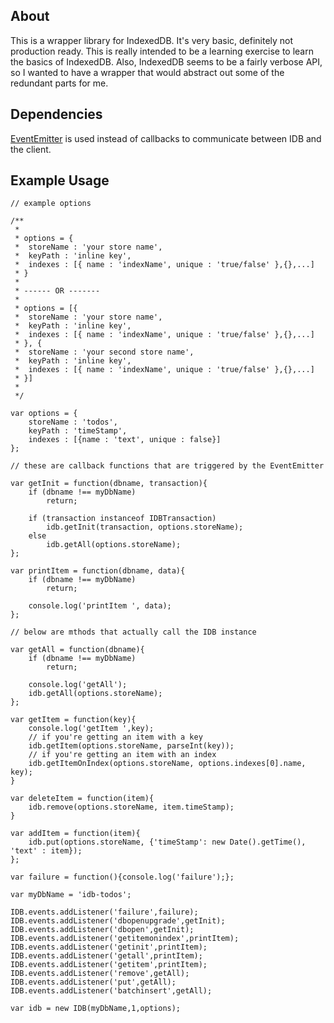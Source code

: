 ## About

This is a wrapper library for IndexedDB. It's very basic, definitely not production ready. This is really intended to be a learning exercise to learn the basics of IndexedDB. Also, IndexedDB seems to be a fairly verbose API, so I wanted to have a wrapper that would abstract out some of the redundant parts for me.

## Dependencies

[EventEmitter](https://github.com/Wolfy87/EventEmitter) is used instead of callbacks to communicate between IDB and the client.

## Example Usage
    
    // example options

    /**
     *
     * options = {
     *  storeName : 'your store name',
     *  keyPath : 'inline key',
     *  indexes : [{ name : 'indexName', unique : 'true/false' },{},...]
     * }
     *
     * ------ OR -------
     *
     * options = [{
     *  storeName : 'your store name',
     *  keyPath : 'inline key',
     *  indexes : [{ name : 'indexName', unique : 'true/false' },{},...]
     * }, {
     *  storeName : 'your second store name',
     *  keyPath : 'inline key',
     *  indexes : [{ name : 'indexName', unique : 'true/false' },{},...] 
     * }] 
     * 
     */
    
    var options = {
        storeName : 'todos',
        keyPath : 'timeStamp',
        indexes : [{name : 'text', unique : false}]
    };
    
    // these are callback functions that are triggered by the EventEmitter
    
    var getInit = function(dbname, transaction){
        if (dbname !== myDbName)
            return;
    
        if (transaction instanceof IDBTransaction)
            idb.getInit(transaction, options.storeName);
        else
            idb.getAll(options.storeName);
    };
    
    var printItem = function(dbname, data){
        if (dbname !== myDbName)
            return;
    
        console.log('printItem ', data);
    };
    
    // below are mthods that actually call the IDB instance
    
    var getAll = function(dbname){
        if (dbname !== myDbName)
            return;
    
        console.log('getAll');
        idb.getAll(options.storeName);
    };
    
    var getItem = function(key){
        console.log('getItem ',key);
        // if you're getting an item with a key
        idb.getItem(options.storeName, parseInt(key));
        // if you're getting an item with an index
        idb.getItemOnIndex(options.storeName, options.indexes[0].name, key);
    }
    
    var deleteItem = function(item){
        idb.remove(options.storeName, item.timeStamp);
    }
    
    var addItem = function(item){
        idb.put(options.storeName, {'timeStamp': new Date().getTime(), 'text' : item}); 
    };
    
    var failure = function(){console.log('failure');};
    
    var myDbName = 'idb-todos';
    
    IDB.events.addListener('failure',failure);
    IDB.events.addListener('dbopenupgrade',getInit);
    IDB.events.addListener('dbopen',getInit);
    IDB.events.addListener('getitemonindex',printItem);
    IDB.events.addListener('getinit',printItem);
    IDB.events.addListener('getall',printItem);
    IDB.events.addListener('getitem',printItem);
    IDB.events.addListener('remove',getAll);
    IDB.events.addListener('put',getAll);
    IDB.events.addListener('batchinsert',getAll);
    
    var idb = new IDB(myDbName,1,options);
